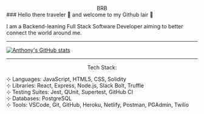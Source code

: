 <div align='center'>BRB</div>
### Hello there traveler 👋 and welcome to my Github lair 🐉

I am a Backend-leaning Full Stack Software Developer aiming to better connect the world around me. 

---

[![Anthony's GitHub stats](https://github-readme-stats.vercel.app/api?username=Anthony-Rosario&hide=stars,issues&show_icons=true&include_all_commits=true&theme=vision-friendly-dark)](https://github.com/Anthony-Rosario/github-readme-stats)

---

<div align='center'>Tech Stack:</div>
<p align='justify, center'>⊹ Languages: JavaScript, HTML5, CSS, Solidity</br>
⊹ Libraries: React, Express, Node.js, Slack Bolt, Truffle</br>
⊹ Testing Suites: Jest, QUnit, Supertest, GitHub CI</br>
⊹ Databases: PostgreSQL</br>
⊹ Tools: VSCode, Git, GitHub, Heroku, Netlify, Postman, PGAdmin, Twilio</br></p>


